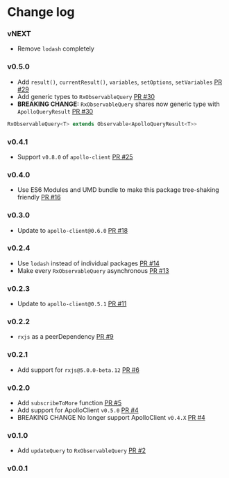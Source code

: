 # Change log

### vNEXT

- Remove `lodash` completely

### v0.5.0

- Add `result()`, `currentResult()`, `variables`, `setOptions`, `setVariables` [PR #29](https://github.com/kamilkisiela/apollo-client-rxjs/pull/29)
- Add generic types to `RxObservableQuery` [PR #30](https://github.com/kamilkisiela/apollo-client-rxjs/pull/30)
- **BREAKING CHANGE:** `RxObservableQuery` shares now generic type with `ApolloQueryResult` [PR #30](https://github.com/kamilkisiela/apollo-client-rxjs/pull/30)

```ts
RxObservableQuery<T> extends Observable<ApolloQueryResult<T>>
```

### v0.4.1

- Support `v0.8.0` of `apollo-client` [PR #25](https://github.com/kamilkisiela/apollo-client-rxjs/pull/25)

### v0.4.0

- Use ES6 Modules and UMD bundle to make this package tree-shaking friendly [PR #16](https://github.com/kamilkisiela/apollo-client-rxjs/pull/16)

### v0.3.0

- Update to `apollo-client@0.6.0` [PR #18](https://github.com/kamilkisiela/apollo-client-rxjs/pull/18)

### v0.2.4

- Use `lodash` instead of individual packages [PR #14](https://github.com/kamilkisiela/apollo-client-rxjs/pull/14)
- Make every `RxObservableQuery` asynchronous [PR #13](https://github.com/kamilkisiela/apollo-client-rxjs/pull/13)

### v0.2.3

- Update to `apollo-client@0.5.1` [PR #11](https://github.com/kamilkisiela/apollo-client-rxjs/pull/11)

### v0.2.2

- `rxjs` as a peerDependency [PR #9](https://github.com/kamilkisiela/apollo-client-rxjs/pull/9)

### v0.2.1

- Add support for `rxjs@5.0.0-beta.12` [PR #6](https://github.com/kamilkisiela/apollo-client-rxjs/pull/6)

### v0.2.0

- Add `subscribeToMore` function [PR #5](https://github.com/kamilkisiela/apollo-client-rxjs/pull/5)
- Add support for ApolloClient `v0.5.0` [PR #4](https://github.com/kamilkisiela/apollo-client-rxjs/pull/4)
- BREAKING CHANGE No longer support ApolloClient `v0.4.X` [PR #4](https://github.com/kamilkisiela/apollo-client-rxjs/pull/4)

### v0.1.0

- Add `updateQuery` to `RxObservableQuery` [PR #2](https://github.com/kamilkisiela/apollo-client-rxjs/pull/2)

### v0.0.1
